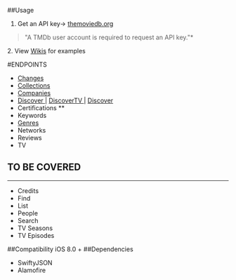 
##Usage

1. Get an API key-> <a href="themoviedb.org">themoviedb.org</a>
<blockquote>
<p>"A TMDb user account is required to request an API key."*</p>
</blockquote>
2. View <a href="https://github.com/gkye/TheMovieDatabaseSwiftWrapper/wiki">Wikis</a> for examples 
<br>


#ENDPOINTS
* <a href="https://github.com/gkye/TheMovieDatabaseSwiftWrapper/wiki/Changes">Changes</a>
* <a href="https://github.com/gkye/TheMovieDatabaseSwiftWrapper/wiki/Collections"> Collections </a>
* <a href="https://github.com/gkye/TheMovieDatabaseSwiftWrapper/wiki/Companies"> Companies </a>
* <a href="https://github.com/gkye/TheMovieDatabaseSwiftWrapper/wiki/Discover"> Discover </a>
| <a href="https://github.com/gkye/TheMovieDatabaseSwiftWrapper/wiki/DiscoverTV"> DiscoverTV </a> |
<a href="https://github.com/gkye/TheMovieDatabaseSwiftWrapper/wiki/DiscoverMovie"> Discover </a>
* Certifications **
* Keywords
* <a href="https://github.com/gkye/TheMovieDatabaseSwiftWrapper/wiki/Genres"> Genres </a>
* Networks
* Reviews 
* TV

## TO BE COVERED
---------
* Credits 
* Find 
* List 
* People 
* Search 
* TV Seasons 
* TV Episodes

##Compatibility
iOS 8.0 +
##Dependencies
* SwiftyJSON
* Alamofire
